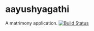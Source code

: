 # aayushyagathi
A matrimony application.
[![Build Status](https://travis-ci.org/dlinx/aayushyagathi.svg?branch=master)](https://travis-ci.org/dlinx/aayushyagathi)

